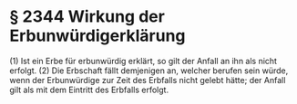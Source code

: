 # § 2344 Wirkung der Erbunwürdigerklärung
(1) Ist ein Erbe für erbunwürdig erklärt, so gilt der Anfall an ihn als nicht erfolgt.
(2) Die Erbschaft fällt demjenigen an, welcher berufen sein würde, wenn der Erbunwürdige zur Zeit des Erbfalls nicht gelebt hätte; der Anfall gilt als mit dem Eintritt des Erbfalls erfolgt.
